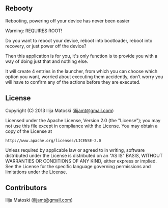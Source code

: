 Rebooty
-------
Rebooting, powering off your device has never been easier

Warning: REQUIRES ROOT!

Do you want to reboot your device, reboot into bootloader, reboot into recovery, or just power off the device?

Then this application is for you, it's only function is to provide you with a way of doing just that and nothing else.

It will create 4 entries in the launcher, from which you can choose which option you want, worried about executing them accidently, don't worry you will have to confirm any of the actions before they are executed.

License
-------

Copyright (C) 2013 Ilija Matoski (ilijamt@gmail.com)
 
Licensed under the Apache License, Version 2.0 (the "License");
you may not use this file except in compliance with the License.
You may obtain a copy of the License at
 
    http://www.apache.org/licenses/LICENSE-2.0
 
Unless required by applicable law or agreed to in writing, software
distributed under the License is distributed on an "AS IS" BASIS,
WITHOUT WARRANTIES OR CONDITIONS OF ANY KIND, either express or implied.
See the License for the specific language governing permissions and
limitations under the License.

Contributors
------------
Ilija Matoski (ilijamt@gmail.com)